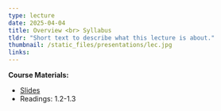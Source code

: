 ```yaml
---
type: lecture
date: 2025-04-04
title: Overview <br> Syllabus
tldr: "Short text to describe what this lecture is about."
thumbnail: /static_files/presentations/lec.jpg
links: 
---
```

**Course Materials:**
- [Slides](https://ml-graph.github.io/spring-2025/static_files/presentations/slides/Overview.pdf)
- Readings: 1.2-1.3
